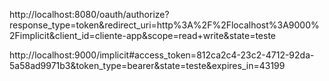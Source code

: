 http://localhost:8080/oauth/authorize?response_type=token&redirect_uri=http%3A%2F%2Flocalhost%3A9000%2Fimplicit&client_id=cliente-app&scope=read+write&state=teste


http://localhost:9000/implicit#access_token=812ca2c4-23c2-4712-92da-5a58ad9971b3&token_type=bearer&state=teste&expires_in=43199
